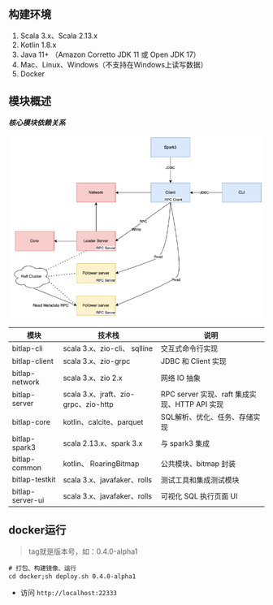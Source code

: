 ## 构建环境

1. Scala 3.x、Scala 2.13.x
2. Kotlin 1.8.x
3. Java 11+ （Amazon Corretto JDK 11 或 Open JDK 17）
4. Mac、Linux、Windows（不支持在Windows上读写数据）
5. Docker

## 模块概述

***核心模块依赖关系***

![](./bitlap-structure.png)

| 模块               | 技术栈                               | 说明                                  |
|------------------|-----------------------------------|-------------------------------------|
| bitlap-cli       | scala 3.x、zio-cli、 sqlline        | 交互式命令行实现                            |
| bitlap-client    | scala 3.x、zio-grpc                | JDBC 和 Client 实现                    |
| bitlap-network   | scala 3.x、zio 2.x                 | 网络 IO 抽象                            |
| bitlap-server    | scala 3.x、jraft、zio-grpc、zio-http | RPC server 实现、raft 集成实现、HTTP API 实现 |
| bitlap-core      | kotlin、calcite、parquet            | SQL解析、优化、任务、存储实现                    |
| bitlap-spark3    | scala 2.13.x、spark 3.x            | 与 spark3 集成                         |
| bitlap-common    | kotlin、 RoaringBitmap             | 公共模块、bitmap 封装                      |
| bitlap-testkit   | scala 3.x、javafaker、rolls         | 测试工具和集成测试模块                         |
| bitlap-server-ui | scala 3.x、javafaker、rolls         | 可视化 SQL 执行页面 UI                     |

## docker运行

> tag就是版本号，如：0.4.0-alpha1
```
# 打包、构建镜像、运行
cd docker;sh deploy.sh 0.4.0-alpha1
```
- 访问 `http://localhost:22333`

